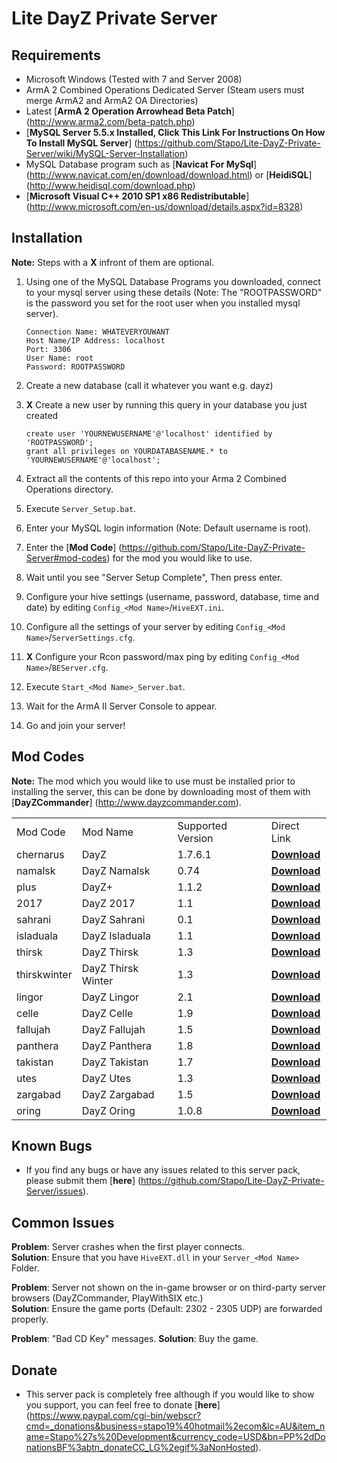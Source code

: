 Lite DayZ Private Server
========================

Requirements
------------

 - Microsoft Windows (Tested with 7 and Server 2008)
 - ArmA 2 Combined Operations Dedicated Server (Steam users must merge ArmA2 and ArmA2 OA Directories)
 - Latest [**ArmA 2 Operation Arrowhead Beta Patch**] (http://www.arma2.com/beta-patch.php)
 - [**MySQL Server 5.5.x Installed, Click This Link For Instructions On How To Install MySQL Server**] (https://github.com/Stapo/Lite-DayZ-Private-Server/wiki/MySQL-Server-Installation)
 - MySQL Database program such as [**Navicat For MySql**] (http://www.navicat.com/en/download/download.html) or [**HeidiSQL**] (http://www.heidisql.com/download.php)
 - [**Microsoft Visual C++ 2010 SP1 x86 Redistributable**] (http://www.microsoft.com/en-us/download/details.aspx?id=8328)

Installation
------------

 **Note:** Steps with a **X** infront of them are optional.

 1. Using one of the MySQL Database Programs you downloaded, connect to your mysql server using these details (Note: The "ROOTPASSWORD" is the password you set for the root user when you installed mysql server).
 
		Connection Name: WHATEVERYOUWANT
		Host Name/IP Address: localhost
		Port: 3306
		User Name: root
		Password: ROOTPASSWORD

 2. Create a new database (call it whatever you want e.g. dayz)
 3. **X** Create a new user by running this query in your database you just created 
 
		create user 'YOURNEWUSERNAME'@'localhost' identified by 'ROOTPASSWORD';
		grant all privileges on YOURDATABASENAME.* to 'YOURNEWUSERNAME'@'localhost';
		
 4. Extract all the contents of this repo into your Arma 2 Combined Operations directory.
 5. Execute `Server_Setup.bat`.
 6. Enter your MySQL login information (Note: Default username is root).
 7. Enter the [**Mod Code**] (https://github.com/Stapo/Lite-DayZ-Private-Server#mod-codes) for the mod you would like to use.
 8. Wait until you see "Server Setup Complete", Then press enter.
 9. Configure your hive settings (username, password, database, time and date) by editing `Config_<Mod Name>`/`HiveEXT.ini`.
 10. Configure all the settings of your server by editing `Config_<Mod Name>`/`ServerSettings.cfg`.
 11. **X** Configure your Rcon password/max ping by editing `Config_<Mod Name>`/`BEServer.cfg`.
 12. Execute `Start_<Mod Name>_Server.bat`.
 13. Wait for the ArmA II Server Console to appear.
 14. Go and join your server!
 
Mod Codes
---------

 **Note:** The mod which you would like to use must be installed prior to installing the server, this can be done by downloading most of them with [**DayZCommander**] (http://www.dayzcommander.com).

<table>
  <tr>
    <td>Mod Code</td><td>Mod Name</td><td>Supported Version</td><td>Direct Link</td>
  </tr>
  <tr>
    <td>chernarus</td><td>DayZ</td><td>1.7.6.1</td><td><b><a href="http://cdn.dayz.st/dayzcommander/DayZ-1.7.6.1.rar" >Download</a></b></td>
  </tr>
  <tr>
    <td>namalsk</td><td>DayZ Namalsk</td><td>0.74</td><td><b><a href="http://cdn.dayz.st/dayzcommander/DayZNamalsk-0.7.4.rar" >Download</a></b></td>
  </tr>
  <tr>
    <td>plus</td><td>DayZ+</td><td>1.1.2</td><td><b><a href="http://cdn.dayz.st/dayzcommander/DayZPlus-1.1.2.rar" >Download</a></b></td>
  </tr>
  <tr>
    <td>2017</td><td>DayZ 2017</td><td>1.1</td><td><b><a href="http://cdn.dayz.st/dayzcommander/DayZ2017-1.1.rar" >Download</a></b></td>
  </tr>
  <tr>
    <td>sahrani</td><td>DayZ Sahrani</td><td>0.1</td><td><b><a href="http://5.135.153.158/@DayZ_Sahrani.rar" >Download</a></b></td>
  </tr>
  <tr>
    <td>isladuala</td><td>DayZ Isladuala</td><td>1.1</td><td><b><a href="http://cdn.dayz.st/dayzcommander/DayZIsladuala-1.1.rar" >Download</a></b></td>
  </tr>
  <tr>
    <td>thirsk</td><td>DayZ Thirsk</td><td>1.3</td><td><b><a href="http://cdn.dayz.st/dayzcommander/DayZThirsk-1.3.rar" >Download</a></b></td>
  </tr>
  <tr>
    <td>thirskwinter</td><td>DayZ Thirsk Winter</td><td>1.3</td><td><b><a href="http://cdn.dayz.st/dayzcommander/DayZThirsk-1.3.rar" >Download</a></b></td>
  </tr>
  <tr>
    <td>lingor</td><td>DayZ Lingor</td><td>2.1</td><td><b><a href="http://cdn.dayz.st/dayzcommander/DayZLingorSkaronator-2.1.rar" >Download</a></b></td>
  </tr>
  <tr>
    <td>celle</td><td>DayZ Celle</td><td>1.9</td><td><b><a href="http://cdn.dayz.st/dayzcommander/DayzCelle-1.9.rar" >Download</a></b></td>
  </tr>
  <tr>
    <td>fallujah</td><td>DayZ Fallujah</td><td>1.5</td><td><b><a href="http://cdn.dayz.st/dayzcommander/DayZFallujah-1.5.rar" >Download</a></b></td>
  </tr>
  <tr>
    <td>panthera</td><td>DayZ Panthera</td><td>1.8</td><td><b><a href="http://cdn.dayz.st/dayzcommander/DayZPanthera-1.8.rar" >Download</a></b></td>
  </tr>
  <tr>
    <td>takistan</td><td>DayZ Takistan</td><td>1.7</td><td><b><a href="http://cdn.dayz.st/dayzcommander/DayZTakistan-1.7.rar" >Download</a></b></td>
  </tr>
  <tr>
    <td>utes</td><td>DayZ Utes</td><td>1.3</td><td><b><a href="http://cdn.dayz.st/dayzcommander/DayZUtes-1.3.rar" >Download</a></b></td>
  </tr>
  <tr>
    <td>zargabad</td><td>DayZ Zargabad</td><td>1.5</td><td><b><a href="http://cdn.dayz.st/dayzcommander/DayZZargabad-1.5.rar" >Download</a></b></td>
  </tr>
  <tr>
    <td>oring</td><td>DayZ Oring</td><td>1.0.8</td><td><b><a href="http://deoring.dayzfiles.com/DayZOring-1.0.8.rar" >Download</a></b></td>
  </tr>
</table>

Known Bugs
----------

 - If you find any bugs or have any issues related to this server pack, please submit them [**here**] (https://github.com/Stapo/Lite-DayZ-Private-Server/issues).

Common Issues
-------------

**Problem**: Server crashes when the first player connects.					
**Solution**: Ensure that you have `HiveEXT.dll` in your `Server_<Mod Name>` Folder.

**Problem**: Server not shown on the in-game browser or on third-party server browsers (DayZCommander, PlayWithSIX etc.)       
**Solution**: Ensure the game ports (Default: 2302 - 2305 UDP) are forwarded properly. 

**Problem**: "Bad CD Key" messages.
**Solution**: Buy the game.

Donate
------

 - This server pack is completely free although if you would like to show you support, you can feel free to donate [**here**] (https://www.paypal.com/cgi-bin/webscr?cmd=_donations&business=stapo19%40hotmail%2ecom&lc=AU&item_name=Stapo%27s%20Development&currency_code=USD&bn=PP%2dDonationsBF%3abtn_donateCC_LG%2egif%3aNonHosted).
